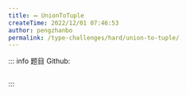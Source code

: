 ```yaml
---
title: ➖ UnionToTuple
createTime: 2022/12/01 07:46:53
author: pengzhanbo
permalink: /type-challenges/hard/union-to-tuple/
---
```


::: info 题目
Github: []()

```ts

```

:::
